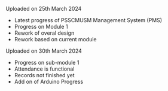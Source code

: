 Uploaded on 25th March 2024

- Latest progress of PSSCMUSM Management System (PMS)
- Progress on Module 1
- Rework of overal design
- Rework based on current module

Uploaded on 30th March 2024

- Progress on sub-module 1
- Attendance is functional
- Records not finished yet
- Add on of Arduino Progress
